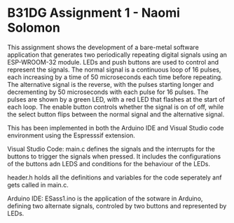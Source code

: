 # B31DG Assignment 1 - Naomi Solomon

This assignment shows the development of a bare-metal software application that generates two periodically repeating digital signals using an ESP-WROOM-32 module. LEDs and push buttons are used to control and represent the signals.
The normal signal is a continuous loop of 16 pulses, each increasing by a time of 50 microseconds each time before repeating. The alternative signal is the reverse, with the pulses starting longer and decrementing by 50 microseconds with each pulse for 16 pulses. The pulses are shown by a green LED, with a red LED that flashes at the start of each loop. The enable button controls whether the signal is on of off, while the select button flips between the normal signal and the alternative signal.

This has been implemented in both the Arduino IDE and Visual Studio code environment using the Espresssif extension.

Visual Studio Code:
main.c defines the signals and the interrupts for the buttons to trigger the signals when pressed. It includes the configurations of the buttons adn LEDS and conditions for the behaviour of the LEDs.

header.h holds all the definitions and variables for the code seperately anf gets called in main.c.

Arduino IDE:
ESass1.ino is the application of the sotware in Arduino, defining two alternate signals, controled by two buttons and represented by LEDs.

